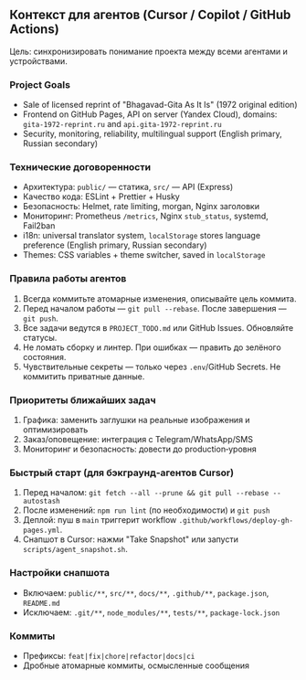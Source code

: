 ## Контекст для агентов (Cursor / Copilot / GitHub Actions)

Цель: синхронизировать понимание проекта между всеми агентами и устройствами.

### Project Goals
- Sale of licensed reprint of "Bhagavad-Gita As It Is" (1972 original edition)
- Frontend on GitHub Pages, API on server (Yandex Cloud), domains: `gita-1972-reprint.ru` and `api.gita-1972-reprint.ru`
- Security, monitoring, reliability, multilingual support (English primary, Russian secondary)

### Технические договоренности
- Архитектура: `public/` — статика, `src/` — API (Express)
- Качество кода: ESLint + Prettier + Husky
- Безопасность: Helmet, rate limiting, morgan, Nginx заголовки
- Мониторинг: Prometheus `/metrics`, Nginx `stub_status`, systemd, Fail2ban
- i18n: universal translator system, `localStorage` stores language preference (English primary, Russian secondary)
- Themes: CSS variables + theme switcher, saved in `localStorage`

### Правила работы агентов
1. Всегда коммитьте атомарные изменения, описывайте цель коммита.
2. Перед началом работы — `git pull --rebase`. После завершения — `git push`.
3. Все задачи ведутся в `PROJECT_TODO.md` или GitHub Issues. Обновляйте статусы.
4. Не ломать сборку и линтер. При ошибках — править до зелёного состояния.
5. Чувствительные секреты — только через `.env`/GitHub Secrets. Не коммитить приватные данные.

### Приоритеты ближайших задач
1) Графика: заменить заглушки на реальные изображения и оптимизировать
2) Заказ/оповещение: интеграция с Telegram/WhatsApp/SMS
3) Мониторинг и безопасность: довести до production‑уровня

### Быстрый старт (для бэкграунд‑агентов Cursor)
1. Перед началом: `git fetch --all --prune && git pull --rebase --autostash`
2. После изменений: `npm run lint` (по необходимости) и `git push`
3. Деплой: пуш в `main` триггерит workflow `.github/workflows/deploy-gh-pages.yml`.
4. Снапшот в Cursor: нажми "Take Snapshot" или запусти `scripts/agent_snapshot.sh`.

### Настройки снапшота
- Включаем: `public/**`, `src/**`, `docs/**`, `.github/**`, `package.json`, `README.md`
- Исключаем: `.git/**`, `node_modules/**`, `tests/**`, `package-lock.json`

### Коммиты
- Префиксы: `feat|fix|chore|refactor|docs|ci`
- Дробные атомарные коммиты, осмысленные сообщения


